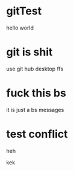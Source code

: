 # gitTest

hello world

# git is shit

use git hub desktop ffs

# fuck this bs

it is just a bs messages

# test conflict

heh

kek
